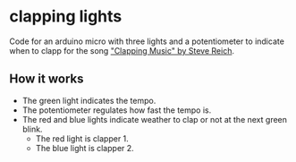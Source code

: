 # clapping lights

Code for an arduino micro with three lights and a potentiometer to indicate when to clapp for the song ["Clapping Music" by Steve Reich](https://en.wikipedia.org/wiki/Clapping_Music).

## How it works
- The green light indicates the tempo.
- The potentiometer regulates how fast the tempo is.
- The red and blue lights indicate weather to clap or not at the next green blink.
  - The red light is clapper 1.
  - The blue light is clapper 2.
